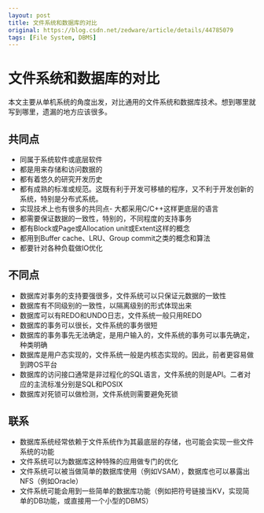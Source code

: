 ```yaml
---
layout: post
title: 文件系统和数据库的对比
original: https://blog.csdn.net/zedware/article/details/44785079
tags: [File System, DBMS]
---
```


# 文件系统和数据库的对比

本文主要从单机系统的角度出发，对比通用的文件系统和数据库技术。想到哪里就写到哪里，遗漏的地方应该很多。

## 共同点
- 同属于系统软件或底层软件
- 都是用来存储和访问数据的
- 都有着悠久的研究开发历史
- 都有成熟的标准或规范。这既有利于开发可移植的程序，又不利于开发创新的系统，特别是分布式系统。
- 实现技术上也有很多的共同点- 大都采用C/C++这样更底层的语言
- 都需要保证数据的一致性，特别的，不同程度的支持事务
- 都有Block或Page或Allocation unit或Extent这样的概念
- 都用到Buffer cache、LRU、Group commit之类的概念和算法
- 都要针对各种负载做IO优化

## 不同点
- 数据库对事务的支持要强很多，文件系统可以只保证元数据的一致性
- 数据库有不同级别的一致性，以隔离级别的形式体现出来
- 数据库可以有REDO和UNDO日志，文件系统一般只用REDO
- 数据库的事务可以很长，文件系统的事务很短
- 数据库的事务事先无法确定，是用户输入的，文件系统的事务可以事先确定，种类明确
- 数据库是用户态实现的，文件系统一般是内核态实现的。因此，前者更容易做到跨OS平台
- 数据库的访问接口通常是非过程化的SQL语言，文件系统的则是API。二者对应的主流标准分别是SQL和POSIX
- 数据库对死锁可以做检测，文件系统则需要避免死锁

## 联系
- 数据库系统经常依赖于文件系统作为其最底层的存储，也可能会实现一些文件系统的功能
- 文件系统可以为数据库这种特殊的应用做专门的优化
- 文件系统可以被当做简单的数据库使用（例如VSAM），数据库也可以暴露出NFS（例如Oracle）
- 文件系统可能会用到一些简单的数据库功能（例如把符号链接当KV，实现简单的DB功能，或直接用一个小型的DBMS）
